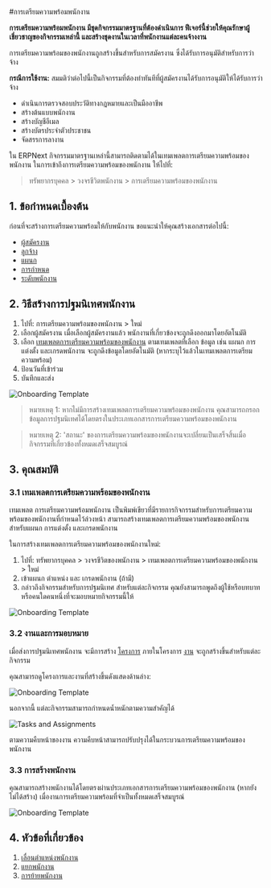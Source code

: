 #การเตรียมความพร้อมพนักงาน

**การเตรียมความพร้อมพนักงาน มีชุดกิจกรรมมาตรฐานที่ต้องดำเนินการ ฟีเจอร์นี้ช่วยให้คุณรักษาผู้เชี่ยวชาญของกิจกรรมเหล่านี้ และสร้างชุดงานในเวลาที่พนักงานแต่ละคนจ้างงาน**

การเตรียมความพร้อมของพนักงานถูกสร้างขึ้นสำหรับการสมัครงาน ซึ่งได้รับการอนุมัติสำหรับการว่าจ้าง

**กรณีการใช้งาน:** สมมติว่าต่อไปนี้เป็นกิจกรรมที่ต้องทำทันทีที่ผู้สมัครงานได้รับการอนุมัติให้ได้รับการว่าจ้าง

- ดำเนินการตรวจสอบประวัติทางกฎหมายและเป็นมืออาชีพ
- สร้างต้นแบบพนักงาน
- สร้างบัญชีอีเมล
- สร้างบัตรประจำตัวประชาชน
- จัดสรรการลางาน


ใน ERPNext กิจกรรมมาตรฐานเหล่านี้สามารถติดตามได้ในเทมเพลตการเตรียมความพร้อมของพนักงาน ในการเข้าถึงการเตรียมความพร้อมของพนักงาน ให้ไปที่:

> ทรัพยากรบุคคล > วงจรชีวิตพนักงาน > การเตรียมความพร้อมของพนักงาน

## 1. ข้อกำหนดเบื้องต้น

ก่อนที่จะสร้างการเตรียมความพร้อมให้กับพนักงาน ขอแนะนำให้คุณสร้างเอกสารต่อไปนี้:

* [ผู้สมัครงาน](/docs/user/manual/th/human-resources/job-applicant)
* [ลูกจ้าง](/docs/user/manual/th/human-resources/employee)
* [แผนก](/docs/user/manual/th/human-resources/department)
* [การกำหนด](/docs/user/manual/th/human-resources/designation)
* [ระดับพนักงาน](/docs/user/manual/th/human-resources/employee-grade)

## 2. วิธีสร้างการปฐมนิเทศพนักงาน

1. ไปที่: การเตรียมความพร้อมของพนักงาน > ใหม่
1. เลือกผู้สมัครงาน เมื่อเลือกผู้สมัครงานแล้ว พนักงานที่เกี่ยวข้องจะถูกดึงออกมาโดยอัตโนมัติ
1. เลือก [เทมเพลตการเตรียมความพร้อมของพนักงาน](#31-employee-onboarding-template) ตามเทมเพลตที่เลือก ข้อมูล เช่น แผนก การแต่งตั้ง และเกรดพนักงาน จะถูกดึงข้อมูลโดยอัตโนมัติ (หากระบุไว้แล้วในเทมเพลตการเตรียมความพร้อม)
1. ป้อนวันที่เข้าร่วม
1. บันทึกและส่ง


  <img class="screenshot" alt="Onboarding Template" src="{{docs_base_url}}/assets/img/human-resources/employee-onboarding1.png">



> หมายเหตุ 1: หากไม่มีการสร้างเทมเพลตการเตรียมความพร้อมของพนักงาน คุณสามารถกรอกข้อมูลการปฐมนิเทศได้โดยตรงในประเภทเอกสารการเตรียมความพร้อมของพนักงาน

> หมายเหตุ 2: 'สถานะ' ของการเตรียมความพร้อมของพนักงานจะเปลี่ยนเป็นเสร็จสิ้นเมื่อกิจกรรมที่เกี่ยวข้องทั้งหมดเสร็จสมบูรณ์


## 3. คุณสมบัติ

### 3.1 เทมเพลตการเตรียมความพร้อมของพนักงาน

เทมเพลต การเตรียมความพร้อมพนักงาน เป็นพิมพ์เขียวที่มีรายการกิจกรรมสำหรับการเตรียมความพร้อมของพนักงานที่กำหนดไว้ล่วงหน้า สามารถสร้างเทมเพลตการเตรียมความพร้อมของพนักงานสำหรับแผนก การแต่งตั้ง และเกรดพนักงาน

ในการสร้างเทมเพลตการเตรียมความพร้อมของพนักงานใหม่:

1. ไปที่: ทรัพยากรบุคคล > วงจรชีวิตของพนักงาน > เทมเพลตการเตรียมความพร้อมของพนักงาน > ใหม่
1. เข้าแผนก ตำแหน่ง และ เกรดพนักงาน (ถ้ามี)
1. กล่าวถึงกิจกรรมสำหรับการปฐมนิเทศ สำหรับแต่ละกิจกรรม คุณยังสามารถพูดถึงผู้ใช้หรือบทบาท หรือคนใดคนหนึ่งที่จะมอบหมายกิจกรรมนี้ให้
  
  <img class="screenshot" alt="Onboarding Template" src="{{docs_base_url}}/assets/img/human-resources/onboarding-template.png">


### 3.2 งานและการมอบหมาย

เมื่อส่งการปฐมนิเทศพนักงาน จะมีการสร้าง [โครงการ](/docs/user/manual/th/projects/project) ภายในโครงการ [งาน](/docs/user/manual/th/projects/tasks) จะถูกสร้างขึ้นสำหรับแต่ละกิจกรรม

คุณสามารถดูโครงการและงานที่สร้างขึ้นดังแสดงด้านล่าง:

<img class="screenshot" alt="Onboarding Template" src="{{docs_base_url}}/assets/img/human-resources/project-task.png">

นอกจากนี้ แต่ละกิจกรรมสามารถกำหนดน้ำหนักตามความสำคัญได้

<img class="screenshot" alt="Tasks and Assignments" src="{{docs_base_url}}/assets/img/human-resources/employee-onboarding3.png">

ตามความคืบหน้าของงาน ความคืบหน้าสามารถปรับปรุงได้ในกระบวนการเตรียมความพร้อมของพนักงาน


### 3.3 การสร้างพนักงาน

คุณสามารถสร้างพนักงานได้โดยตรงผ่านประเภทเอกสารการเตรียมความพร้อมของพนักงาน (หากยังไม่ได้สร้าง) เมื่องานการเตรียมความพร้อมที่จำเป็นทั้งหมดเสร็จสมบูรณ์

<img class="screenshot" alt="Onboarding Template" src="{{docs_base_url}}/assets/img/human-resources/onboarding-employee.png">


## 4. หัวข้อที่เกี่ยวข้อง

1. [เลื่อนตำแหน่งพนักงาน](/docs/user/manual/th/human-resources/employee_promotion)
1. [แยกพนักงาน](/docs/user/manual/th/human-resources/employee-separation)
1. [การย้ายพนักงาน](/docs/user/manual/th/human-resources/employee_transfer)


